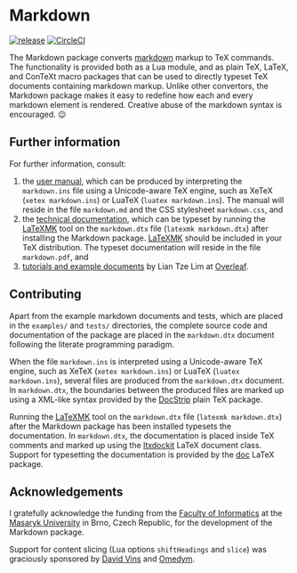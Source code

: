 Markdown
========
[![release](https://img.shields.io/github/release/witiko/markdown.svg)][release]
[![CircleCI](https://circleci.com/gh/Witiko/markdown/tree/master.svg?style=shield)][CircleCI]

 [CircleCI]: https://circleci.com/gh/Witiko/markdown/tree/master "CircleCI"
 [release]:  https://github.com/Witiko/markdown/releases/latest  "Releases · Witiko/markdown"

The Markdown package converts [markdown][] markup to TeX commands. The
functionality is provided both as a Lua module, and as plain TeX, LaTeX, and
ConTeXt macro packages that can be used to directly typeset TeX documents
containing markdown markup. Unlike other convertors, the Markdown package
makes it easy to redefine how each and every markdown element is rendered.
Creative abuse of the markdown syntax is encouraged. 😉

 [markdown]: https://daringfireball.net/projects/markdown/basics/ "Daring Fireball: Markdown Basics"

Further information
-------------------
For further information, consult:

1. the [user manual][manual], which can be produced by interpreting the
   `markdown.ins` file using a Unicode-aware TeX engine, such as XeTeX
   (`xetex markdown.ins`) or LuaTeX (`luatex markdown.ins`). The manual will
   reside in the file `markdown.md` and the CSS stylesheet `markdown.css`, and
2. the [technical documentation][techdoc], which can be typeset by running the
   [LaTeXMK][] tool on the `markdown.dtx` file
   (`latexmk markdown.dtx`) after installing the Markdown package.
   [LaTeXMK][] should be included in your TeX distribution. The typeset
   documentation will reside in the file `markdown.pdf`, and
3. [tutorials and example documents][tutor] by Lian Tze Lim at [Overleaf][].

 [techdoc]:  http://mirrors.ctan.org/macros/generic/markdown/markdown.pdf  "A Markdown Interpreter for TeX"
 [manual]:   http://mirrors.ctan.org/macros/generic/markdown/markdown.html "Markdown Package User Manual"
 [tutor]:    https://www.overleaf.com/blog?search=Markdown                 "Blog - News and Articles from Overleaf"
 [overleaf]: https://www.overleaf.com/                                     "Overleaf: Real-time Collaborative Writing and Publishing Tools with Integrated PDF Preview"

Contributing
------------
Apart from the example markdown documents and tests, which are placed in the
`examples/` and `tests/` directories, the complete source code and
documentation of the package are placed in the `markdown.dtx` document
following the literate programming paradigm.

When the file `markdown.ins` is interpreted using a Unicode-aware TeX engine,
such as XeTeX (`xetex markdown.ins`) or LuaTeX (`luatex markdown.ins`), several
files are produced from the `markdown.dtx` document. In `markdown.dtx`, the
boundaries between the produced files are marked up using a XML-like syntax
provided by the [DocStrip][] plain TeX package.

Running the [LaTeXMK][] tool on the `markdown.dtx` file
(`latexmk markdown.dtx`) after the Markdown package has been installed typesets
the documentation. In `markdown.dtx`, the documentation is placed inside TeX
comments and marked up using the [ltxdockit][] LaTeX document class. Support
for typesetting the documentation is provided by the [doc][] LaTeX package.

 [DocStrip]:  https://ctan.org/pkg/docstrip  "docstrip – Remove comments from file"
 [LaTeXMK]:   https://ctan.org/pkg/latexmk   "latexmk – Fully automated LaTeX document generation"
 [ltxdockit]: https://ctan.org/pkg/ltxdockit "ltxdockit – Documentation support"
 [doc]:       https://ctan.org/pkg/doc       "doc – Format LaTeX documentation"

Acknowledgements
----------------
I gratefully acknowledge the funding from the [Faculty of Informatics][fimu]
at the [Masaryk University][mu] in Brno, Czech Republic, for the development of
the Markdown package.

Support for content slicing (Lua options `shiftHeadings` and `slice`) was
graciously sponsored by [David Vins][dvins] and [Omedym][].

 [fimu]:   https://www.fi.muni.cz/index.html.en "Faculty of Informatics, Masaryk University"
 [mu]:     https://www.muni.cz/en               "Masaryk University"
 [dvins]:  https://github.com/dvins             "David Vins"
 [Omedym]: https://www.omedym.com/              "Omedym"

